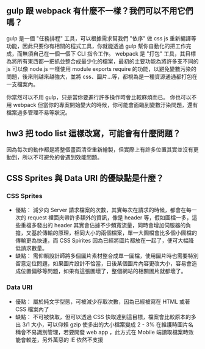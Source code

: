 ## gulp 跟 webpack 有什麼不一樣？我們可以不用它們嗎？
gulp 是一個 "任務排程" 工具，可以根據需求幫我們 "依序" 做 css js 重新編譯等功能，因此只要你有相關的程式工具，你就能透過 gulp 幫你自動化的把工作完成，而無須自己在一個一個下 CLI 指令工作。
webpack 是 "打包" 工具，其目標為將所有東西都一把抓並整合成最少化的檔案，最初的主要功能為將許多支不同的 js 可以像 node.js 一樣使用 module exports require 的功能，以避免變數污染的問題，後來則越來越強大，並將 css、圖片...等，都視為是一種資源通通都打包在一支檔案內。

你當然可以不用 gulp，只是當你要進行許多操作時會比較麻煩而已。
你也可以不用 webpack 但當你的專案開始變大的時候，你可能會面臨到變數汙染問題，還有檔案過多管理不易等狀況。

## hw3 把 todo list 這樣改寫，可能會有什麼問題？
因為每次的動作都是將整個畫面清空重新繪製，但實際上有許多位置其實並沒有更動到，所以不可避免的會遇到效能問題。

## CSS Sprites 與 Data URI 的優缺點是什麼？
### CSS Sprites
- 優點：
  減少向 Server 請求檔案的次數，其實每次在請求的時候，都會在每一次的 request 裡面夾帶許多額外的資訊，像是 header 等，假如圖檔一多，這些重複多發出的 header 其實會佔據不少頻寬流量，同時會增加伺服器的負擔，又基於傳輸的原理，相同大小的兩個檔案，單一大圖檔會比多個小圖檔的傳輸更為快速，而 CSS Spirites 因為已經將圖片都放在一起了，便可大幅降低請求數量。
- 缺點：
  需仰賴設計師將多個圖片素材整合成單一圖檔，使用圖片時也需要特別留意定位問題，如果圖片設計不恰當，日後某個圖片內容更改大小，容易會造成位置偏移等問題，如果有這張圖壞了，整個網站的相關圖片就都壞了。

### Data URI
- 優點：
  屬於純文字型態，可被減少存取次數，因為已經被寫在 HTML 或著 CSS 檔案內了
- 缺點：
  不可被快取，但可以透過 CSS 快取達到這目標，檔案會比較原本的多出 3/1 大小，可以仰賴 gzip 使多出的大小檔案變成 2 - 3% 在維護時圖片名稱會不易識別管理，若要開發 web app ，此方式在 Mobile 端讀取檔案時效能會較差，另外萬惡的 IE 依然不支援
  